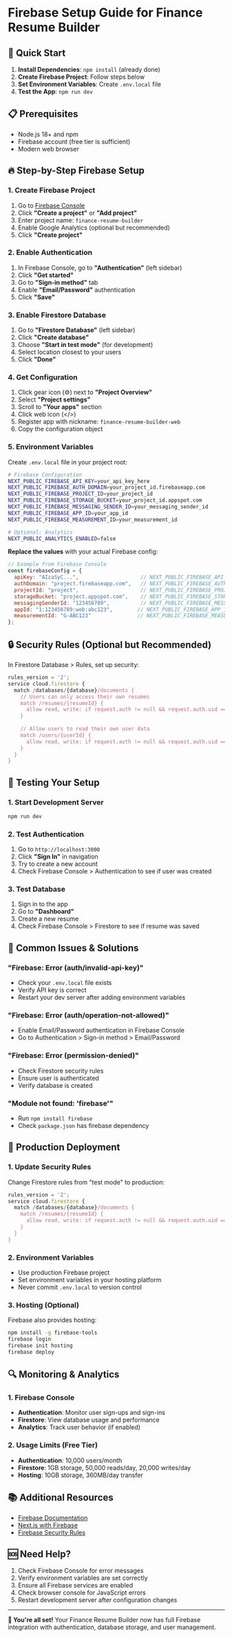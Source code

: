 # Firebase Setup Guide for Finance Resume Builder

## 🚀 Quick Start

1. **Install Dependencies**: `npm install` (already done)
2. **Create Firebase Project**: Follow steps below
3. **Set Environment Variables**: Create `.env.local` file
4. **Test the App**: `npm run dev`

## 📋 Prerequisites

- Node.js 18+ and npm
- Firebase account (free tier is sufficient)
- Modern web browser

## 🔥 Step-by-Step Firebase Setup

### 1. Create Firebase Project

1. Go to [Firebase Console](https://console.firebase.google.com/)
2. Click **"Create a project"** or **"Add project"**
3. Enter project name: `finance-resume-builder`
4. Enable Google Analytics (optional but recommended)
5. Click **"Create project"**

### 2. Enable Authentication

1. In Firebase Console, go to **"Authentication"** (left sidebar)
2. Click **"Get started"**
3. Go to **"Sign-in method"** tab
4. Enable **"Email/Password"** authentication
5. Click **"Save"**

### 3. Enable Firestore Database

1. Go to **"Firestore Database"** (left sidebar)
2. Click **"Create database"**
3. Choose **"Start in test mode"** (for development)
4. Select location closest to your users
5. Click **"Done"**

### 4. Get Configuration

1. Click gear icon (⚙️) next to **"Project Overview"**
2. Select **"Project settings"**
3. Scroll to **"Your apps"** section
4. Click web icon (</>)
5. Register app with nickname: `finance-resume-builder-web`
6. Copy the configuration object

### 5. Environment Variables

Create `.env.local` file in your project root:

```bash
# Firebase Configuration
NEXT_PUBLIC_FIREBASE_API_KEY=your_api_key_here
NEXT_PUBLIC_FIREBASE_AUTH_DOMAIN=your_project_id.firebaseapp.com
NEXT_PUBLIC_FIREBASE_PROJECT_ID=your_project_id
NEXT_PUBLIC_FIREBASE_STORAGE_BUCKET=your_project_id.appspot.com
NEXT_PUBLIC_FIREBASE_MESSAGING_SENDER_ID=your_messaging_sender_id
NEXT_PUBLIC_FIREBASE_APP_ID=your_app_id
NEXT_PUBLIC_FIREBASE_MEASUREMENT_ID=your_measurement_id

# Optional: Analytics
NEXT_PUBLIC_ANALYTICS_ENABLED=false
```

**Replace the values** with your actual Firebase config:

```javascript
// Example from Firebase Console
const firebaseConfig = {
  apiKey: "AIzaSyC...",                    // NEXT_PUBLIC_FIREBASE_API_KEY
  authDomain: "project.firebaseapp.com",   // NEXT_PUBLIC_FIREBASE_AUTH_DOMAIN
  projectId: "project",                    // NEXT_PUBLIC_FIREBASE_PROJECT_ID
  storageBucket: "project.appspot.com",    // NEXT_PUBLIC_FIREBASE_STORAGE_BUCKET
  messagingSenderId: "123456789",          // NEXT_PUBLIC_FIREBASE_MESSAGING_SENDER_ID
  appId: "1:123456789:web:abc123",        // NEXT_PUBLIC_FIREBASE_APP_ID
  measurementId: "G-ABC123"               // NEXT_PUBLIC_FIREBASE_MEASUREMENT_ID
};
```

## 🔒 Security Rules (Optional but Recommended)

In Firestore Database > Rules, set up security:

```javascript
rules_version = '2';
service cloud.firestore {
  match /databases/{database}/documents {
    // Users can only access their own resumes
    match /resumes/{resumeId} {
      allow read, write: if request.auth != null && request.auth.uid == resource.data.userId;
    }
    
    // Allow users to read their own user data
    match /users/{userId} {
      allow read, write: if request.auth != null && request.auth.uid == userId;
    }
  }
}
```

## 🧪 Testing Your Setup

### 1. Start Development Server

```bash
npm run dev
```

### 2. Test Authentication

1. Go to `http://localhost:3000`
2. Click **"Sign In"** in navigation
3. Try to create a new account
4. Check Firebase Console > Authentication to see if user was created

### 3. Test Database

1. Sign in to the app
2. Go to **"Dashboard"**
3. Create a new resume
4. Check Firebase Console > Firestore to see if resume was saved

## 🚨 Common Issues & Solutions

### "Firebase: Error (auth/invalid-api-key)"

- Check your `.env.local` file exists
- Verify API key is correct
- Restart your dev server after adding environment variables

### "Firebase: Error (auth/operation-not-allowed)"

- Enable Email/Password authentication in Firebase Console
- Go to Authentication > Sign-in method > Email/Password

### "Firebase: Error (permission-denied)"

- Check Firestore security rules
- Ensure user is authenticated
- Verify database is created

### "Module not found: 'firebase'"

- Run `npm install firebase`
- Check `package.json` has firebase dependency

## 📱 Production Deployment

### 1. Update Security Rules

Change Firestore rules from "test mode" to production:

```javascript
rules_version = '2';
service cloud.firestore {
  match /databases/{database}/documents {
    match /resumes/{resumeId} {
      allow read, write: if request.auth != null && request.auth.uid == resource.data.userId;
    }
  }
}
```

### 2. Environment Variables

- Use production Firebase project
- Set environment variables in your hosting platform
- Never commit `.env.local` to version control

### 3. Hosting (Optional)

Firebase also provides hosting:

```bash
npm install -g firebase-tools
firebase login
firebase init hosting
firebase deploy
```

## 🔍 Monitoring & Analytics

### 1. Firebase Console

- **Authentication**: Monitor user sign-ups and sign-ins
- **Firestore**: View database usage and performance
- **Analytics**: Track user behavior (if enabled)

### 2. Usage Limits (Free Tier)

- **Authentication**: 10,000 users/month
- **Firestore**: 1GB storage, 50,000 reads/day, 20,000 writes/day
- **Hosting**: 10GB storage, 360MB/day transfer

## 📚 Additional Resources

- [Firebase Documentation](https://firebase.google.com/docs)
- [Next.js with Firebase](https://nextjs.org/docs/api-routes/database)
- [Firebase Security Rules](https://firebase.google.com/docs/firestore/security/get-started)

## 🆘 Need Help?

1. Check Firebase Console for error messages
2. Verify environment variables are set correctly
3. Ensure all Firebase services are enabled
4. Check browser console for JavaScript errors
5. Restart development server after configuration changes

---

**🎉 You're all set!** Your Finance Resume Builder now has full Firebase integration with authentication, database storage, and user management.
